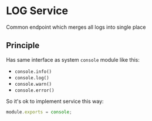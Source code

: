 # LOG Service

Common endpoint which merges all logs into single place

## Principle

Has same interface as system `console` module like this:

  - `console.info()`
  - `console.log()`
  - `console.warn()`
  - `console.error()`

So it's ok to implement service this way:

```javascript
module.exports = console;
```